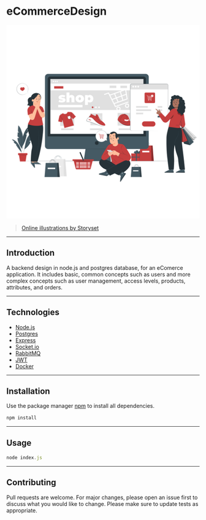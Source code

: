 # eCommerceDesign

![](./public/images/Ecommerce%20web%20page-pana.png)
> [Online illustrations by Storyset](https://storyset.com/online)
---

## Introduction

A backend design in node.js and postgres database, for an eComerce application. It includes basic, common concepts such as users and more complex concepts such as user management, access levels, products, attributes, and orders.

---

## Technologies

* [Node.js](https://nodejs.org/en/)
* [Postgres](https://www.postgresql.org/)
* [Express](https://expressjs.com/)
* [Socket.io](https://socket.io/)
* [RabbitMQ](https://www.rabbitmq.com/)
* [JWT](https://jwt.io/)
* [Docker](https://www.docker.com/)

---

## Installation

Use the package manager [npm](https://www.npmjs.com/) to install all dependencies.

```bash
npm install
```

---

## Usage

```javascript
node index.js
```

---

## Contributing

Pull requests are welcome. For major changes, please open an issue first to discuss what you would like to change.
Please make sure to update tests as appropriate.
